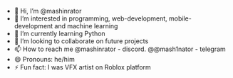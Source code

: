 - 👋 Hi, I’m @mashinrator
- 👀 I’m interested in programming, web-development, mobile-development and machine learning
- 🌱 I’m currently learning Python
- 💞️ I’m looking to collaborate on future projects
- 📫 How to reach me @mashinrator - discord. @@mash1nator - telegram
- 😄 Pronouns: he/him
- ⚡ Fun fact: I was VFX artist on Roblox platform

<!---
mashinrator/mashinrator is a ✨ special ✨ repository because its `README.md` (this file) appears on your GitHub profile.
You can click the Preview link to take a look at your changes.
--->

